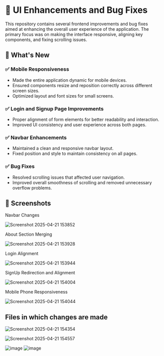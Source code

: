 # 🔧 UI Enhancements and Bug Fixes

This repository contains several frontend improvements and bug fixes aimed at enhancing the overall user experience of the application. The primary focus was on making the interface responsive, aligning key components, and fixing scrolling issues.

## 📱 What's New

### ✅ Mobile Responsiveness
- Made the entire application dynamic for mobile devices.
- Ensured components resize and reposition correctly across different screen sizes.
- Optimized layout and font sizes for small screens.

### ✅ Login and Signup Page Improvements
- Proper alignment of form elements for better readability and interaction.
- Improved UI consistency and user experience across both pages.

### ✅ Navbar Enhancements
- Maintained a clean and responsive navbar layout.
- Fixed position and style to maintain consistency on all pages.

### ✅ Bug Fixes
- Resolved scrolling issues that affected user navigation.
- Improved overall smoothness of scrolling and removed unnecessary overflow problems.

## 📸 Screenshots

Navbar Changes

   
![Screenshot 2025-04-21 153852](https://github.com/user-attachments/assets/cd917ffc-b49c-4872-885b-170cca003077)



About Section Merging


![Screenshot 2025-04-21 153928](https://github.com/user-attachments/assets/521c4dfb-e2b8-4548-b563-bf34baf2eaee)


Login Alignment


![Screenshot 2025-04-21 153944](https://github.com/user-attachments/assets/375b9586-3055-4290-902a-c463c8d13fe8)


SignUp Redirection and Alignment


![Screenshot 2025-04-21 154004](https://github.com/user-attachments/assets/af386631-82cd-4b54-850f-b97a3c40eeef)


Mobile Phone Responsiveness


![Screenshot 2025-04-21 154044](https://github.com/user-attachments/assets/6fd32a5f-c0f5-46b0-ae9f-8a09d5cf9204)



## Files in which changes are made


![Screenshot 2025-04-21 154354](https://github.com/user-attachments/assets/a51f78f0-1280-415c-b631-2bd56b9d0c9f)


![Screenshot 2025-04-21 154557](https://github.com/user-attachments/assets/26193e37-8210-4345-9ed7-d6a1f2eb0e8c)


![image](https://github.com/user-attachments/assets/a6405f8a-bb61-4f94-90b4-94b6f7160e06)
![image](https://github.com/user-attachments/assets/d59ab566-07dc-48cd-8cdb-ba7a473586ce)

 
